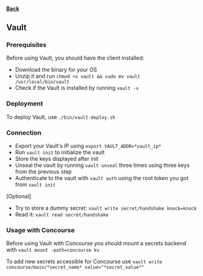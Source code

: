 #### [Back](../README.md)

## Vault

### Prerequisites

Before using Vault, you should have the client installed:

- Download the binary for your OS
- Unzip it and run `chmod +x vault && sudo mv vault /usr/local/bin/vault`
- Check if the Vault is installed by running `vault -v`

### Deployment

To deploy Vault, use `./bin/vault-deploy.sh`

### Connection

- Export your Vault's IP using `export VAULT_ADDR=*vault_ip*`
- Run `vault init` to initialize the vault
- Store the keys displayed after init
- Unseal the vault by running `vault unseal` three times using three keys from the previous step
- Authenticate to the vault with `vault auth` using the root token you got from `vault init`

[Optional]
- Try to store a dummy secret: `vault write secret/handshake knock=knock`
- Read it: `vault read secret/handshake`

### Usage with Concourse

Before using Vault with Concourse you should mount a secrets backend with `vault mount -path=concourse kv`

To add new secrets accessible for Concourse use `vault write concourse/main/*secret_name* value="*secret_value*"`
